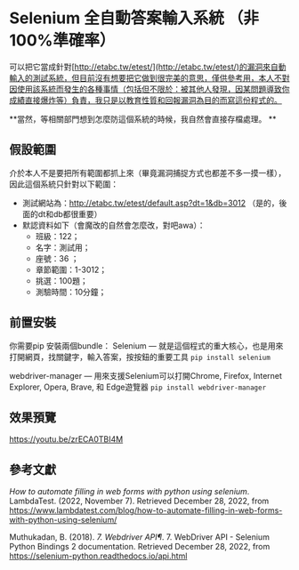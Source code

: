 
# Selenium 全自動答案輸入系統 （非100%準確率）
可以把它當成針對[http://etabc.tw/etest/](http://etabc.tw/etest/)的漏洞來自動輸入的測試系統，但目前沒有想要把它做到很完美的意思，僅供參考用，本人不對因使用該系統而發生的各種事情（包括但不限於：被其他人發現，因某問題導致你成績直接爆炸等）負責，我只是以教育性質和回報漏洞為目的而寫這份程式的。

**當然，等相關部門想到怎麼防這個系統的時候，我自然會直接存檔處理。 **

## 假設範圍
介於本人不是要把所有範圍都抓上來（畢竟漏洞捕捉方式也都差不多一摸一樣），因此這個系統只針對以下範圍：
- 測試網站為：http://etabc.tw/etest/default.asp?dt=1&db=3012 （是的，後面的dt和db都很重要）
- 默認資料如下（會魔改的自然會怎麼改，對吧awa）：
	- 班級：122；
	- 名字：測試用；
	- 座號：36 ；
	- 章節範圍：1-3012；
	- 挑選：100題；
	- 測驗時間：10分鐘；

## 前置安裝
你需要pip 安裝兩個bundle：
Selenium — 就是這個程式的重大核心，也是用來打開網頁，找關鍵字，輸入答案，按按鈕的重要工具
`pip install selenium`

webdriver-manager — 用來支援Selenium可以打開Chrome, Firefox, Internet Explorer, Opera, Brave, 和 Edge遊覽器
`pip install webdriver-manager`

## 效果預覽
https://youtu.be/zrECA0TBI4M

## 參考文獻

_How to automate filling in web forms with python using selenium_. LambdaTest. (2022, November 7). Retrieved December 28, 2022, from https://www.lambdatest.com/blog/how-to-automate-filling-in-web-forms-with-python-using-selenium/

Muthukadan, B. (2018). _7. Webdriver API¶_. 7. WebDriver API - Selenium Python Bindings 2 documentation. Retrieved December 28, 2022, from https://selenium-python.readthedocs.io/api.html
